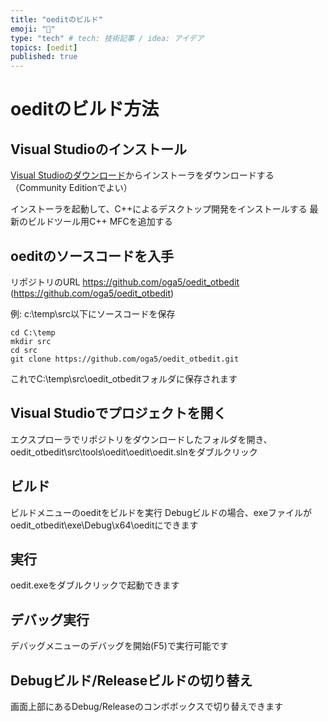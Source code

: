 ```yaml
---
title: "oeditのビルド"
emoji: "🌊"
type: "tech" # tech: 技術記事 / idea: アイデア
topics: [oedit]
published: true
---
```


# oeditのビルド方法
## Visual Studioのインストール
[Visual Studioのダウンロード](https://visualstudio.microsoft.com/ja/downloads/)からインストーラをダウンロードする
（Community Editionでよい）

インストーラを起動して、C++によるデスクトップ開発をインストールする
最新のビルドツール用C++ MFCを追加する

## oeditのソースコードを入手
リポジトリのURL https://github.com/oga5/oedit_otbedit (https://github.com/oga5/oedit_otbedit)

例: c:\temp\src以下にソースコードを保存

```
cd C:\temp
mkdir src
cd src
git clone https://github.com/oga5/oedit_otbedit.git
```
これでC:\temp\src\oedit_otbeditフォルダに保存されます

## Visual Studioでプロジェクトを開く
エクスプローラでリポジトリをダウンロードしたフォルダを開き、oedit_otbedit\src\tools\oedit\oedit\oedit.slnをダブルクリック

## ビルド
ビルドメニューのoeditをビルドを実行
Debugビルドの場合、exeファイルがoedit_otbedit\exe\Debug\x64\oeditにできます

## 実行
oedit.exeをダブルクリックで起動できます

## デバッグ実行
デバッグメニューのデバッグを開始(F5)で実行可能です

## Debugビルド/Releaseビルドの切り替え
画面上部にあるDebug/Releaseのコンボボックスで切り替えできます

